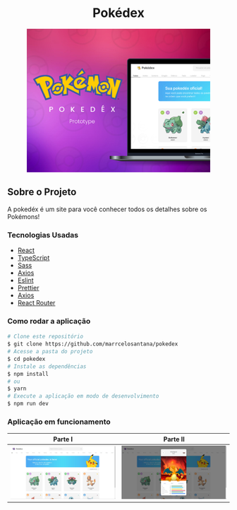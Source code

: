 <h1 style="text-align: center; font-weight: bold;">Pokédex</h1>

<div align="center" >
  <img src="src/assets/Thumb.png" height="325">
</div>

## Sobre o Projeto

A pokedéx é um site para você conhecer todos os detalhes sobre os Pokémons!

### Tecnologias Usadas

- [React](https://pt-br.reactjs.org/)
- [TypeScript](https://www.typescriptlang.org/)
- [Sass](https://sass-lang.com/)
- [Axios](https://axios-http.com/ptbr/docs/intro)
- [Eslint](https://eslint.org/)
- [Prettier](https://prettier.io/)
- [Axios](https://axios-http.com/ptbr/docs/intro)
- [React Router](https://reactrouter.com/en/main)

### Como rodar a aplicação

```bash
# Clone este repositório
$ git clone https://github.com/marrcelosantana/pokedex
# Acesse a pasta do projeto
$ cd pokedex
# Instale as dependências
$ npm install
# ou
$ yarn
# Execute a aplicação em modo de desenvolvimento
$ npm run dev

```

### Aplicação em funcionamento

|             Parte I              |             Parte II              |
| :------------------------------: | :-------------------------------: |
| <img src= "src/assets/home.jpg"> | <img src= "src/assets/modal.jpg"> |
